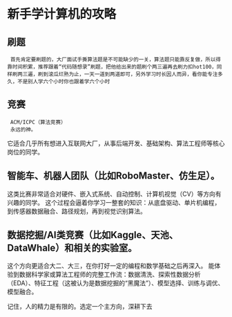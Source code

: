 # 新手学计算机的攻略
## 刷题
     首先肯定要刷题的，大厂面试手撕算法题是不可能缺少的一关，算法题只能靠反复做，所以得靠时间积累，推荐跟着“代码随想录”刷题，把他给出来的题刷个两三遍再去刷力扣hot100，同样刷两三遍，刷到滚瓜烂熟为止，一天一道到两道即可，另外学习时长因人而异，看你能专注多久，不是别人学六个小时你也跟着学六个小时

## 竞赛
     ACM/ICPC（算法竞赛）
     永远的神。
它适合几乎所有想进入互联网大厂，从事后端开发、基础架构、算法工程师等核心岗位的同学。

## 智能车、机器人团队（比如RoboMaster、仿生足）。
这类比赛非常适合对硬件、嵌入式系统、自动控制、计算机视觉（CV）等方向有兴趣的同学。
这个过程会逼着你学习一整套的知识：从底盘驱动、单片机编程，到传感器数据融合、路径规划，再到视觉识别算法。

## 数据挖掘/AI类竞赛（比如Kaggle、天池、DataWhale）和相关的实验室。
这个方向更适合大二、大三，在你打好一定的编程和数学基础之后再深入。
能体验到数据科学家或算法工程师的完整工作流：数据清洗、探索性数据分析（EDA）、特征工程（这被认为是数据挖掘的“黑魔法”）、模型选择、训练与调优、模型融合。


记住，人的精力是有限的。选定一个主方向，深耕下去





